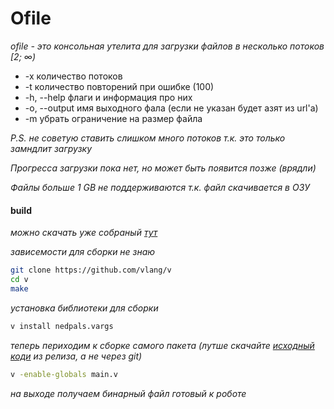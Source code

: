 # Ofile
*ofile - это консольная утелита для загрузки файлов в несколько потоков [2; ∞)*

* -x           количество потоков
* -t           количество повторений при ошибке (100)
* -h, --help   флаги и информация про них
* -o, --output имя выходного фала (если не указан будет азят из url'а)
* -m           убрать ограничение на размер файла

*P.S. не советую ставить слишком много потоков т.к. это только замндлит загрузку*

*Прогресса загрузки пока нет, но может быть появится позже (врядли)*

*Файлы больше 1 GB не поддерживаются т.к. файл скачивается в ОЗУ*

#### build
*можно скачать уже собраный [тут](https://github.com/vlang/v/releases)*

*зависемости для сборки не знаю*

```bash
git clone https://github.com/vlang/v
cd v
make
```
*установка библиотеки для сборки*
```bash
v install nedpals.vargs
```
*теперь периходим к сборке самого пакета (лутше скачайте [исходный коди](https://github.com/ZaViBiS/multithreaded-file-upload/releases) из релиза, а не через git)*
```bash
v -enable-globals main.v
```
*на выходе получаем бинарный файл готовый к роботе*